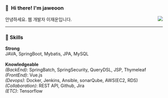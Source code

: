 <div>
    
  ### 👋&nbsp; Hi there! I'm jaweoon
  안녕하세요. 웹 개발자 이재운입니다.
  <img align="right" src="http://mazassumnida.wtf/api/v2/generate_badge?boj=lalala105">

</div>

<hr>

### 💪 Skills
**Strong** <br>
JAVA, SpringBoot, Mybatis, JPA, MySQL <br><br>
**Knowledgeable** <br>
*(BackEnd)*: SpringBatch, SpringSecurity, QueryDSL, JSP, Thymeleaf <br>
*(FrontEnd)*: Vue.js <br>
*(Devops)*: Docker, Jenkins, Ansible, sonarQube, AWS(EC2, RDS) <br>
*(Collaboration)*: REST API, Github, Jira <br>
*(ETC)*: Tensorflow  <br>

<!--
<hr>
### Education
  1. 정보보호 학사 (2020-2022)<br>
  자료구조, 알고리즘, 운영체제, 네트워크 등 Computer Science 기초 지식 습득
  <br>
  
  2. 그린컴퓨터아카데미 (2022/01-2022/07)<br>
  자바(JAVA) & jsp & 스프링 프레임워크 디지털실무자 양성과정


### Toy Project
  1. House: 핸드사인을 이용한 노트북 제어 프로그램
  2. Tripong: 여행 웹 커뮤니티
  3. Matchimban: 맛집 추천/예약 웹
-->
